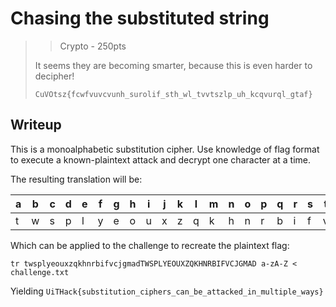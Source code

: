 # Chasing the substituted string

> > Crypto - 250pts
> 
> It seems they are becoming smarter, because this is even harder to decipher!
> 
> ```
> CuVOtsz{fcwfvuvcvunh_surolif_sth_wl_tvvtszlp_uh_kcqvurql_gtaf}
> ```

## Writeup

This is a monoalphabetic substitution cipher.
Use knowledge of flag format to execute a known-plaintext attack and decrypt one character at a time.

The resulting translation will be: 

| a | b | c | d | e | f | g | h | i | j | k | l | m | n | o | p | q | r | s | t | u | v | w | x | y | z |
|---|---|---|---|---|---|---|---|---|---|---|---|---|---|---|---|---|---|---|---|---|---|---|---|---|---|
| t | w | s | p | l | y | e | o | u | x | z | q | k | h | n | r | b | i | f | v | c | j | g | m | a | d |

Which can be applied to the challenge to recreate the plaintext flag:

`tr twsplyeouxzqkhnrbifvcjgmadTWSPLYEOUXZQKHNRBIFVCJGMAD a-zA-Z < challenge.txt`

Yielding `UiTHack{substitution_ciphers_can_be_attacked_in_multiple_ways}`
